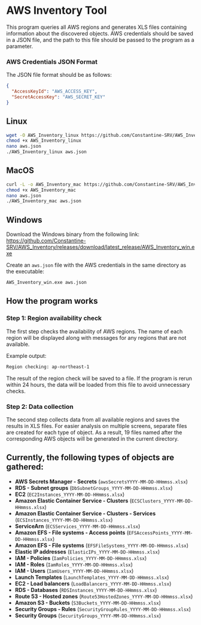 
# AWS Inventory Tool

This program queries all AWS regions and generates XLS files containing information about the discovered objects. AWS credentials should be saved in a JSON file, and the path to this file should be passed to the program as a parameter.

### AWS Credentials JSON Format

The JSON file format should be as follows:

```json
{
  "AccessKeyId": "AWS_ACCESS_KEY",
  "SecretAccessKey": "AWS_SECRET_KEY"
}
```

## Linux 

```bash
wget -O AWS_Inventory_linux https://github.com/Constantine-SRV/AWS_Inventory/releases/download/latest_release/AWS_Inventory_linux
chmod +x AWS_Inventory_linux
nano aws.json
./AWS_Inventory_linux aws.json
```

## MacOS 

```bash
curl -L -o AWS_Inventory_mac https://github.com/Constantine-SRV/AWS_Inventory/releases/download/latest_release/AWS_Inventory_mac
chmod +x AWS_Inventory_mac
nano aws.json
./AWS_Inventory_mac aws.json
```

## Windows

Download the Windows binary from the following link: https://github.com/Constantine-SRV/AWS_Inventory/releases/download/latest_release/AWS_Inventory_win.exe

Create an `aws.json` file with the AWS credentials in the same directory as the executable:

```bash
AWS_Inventory_win.exe aws.json
```

## How the program works

### Step 1: Region availability check
The first step checks the availability of AWS regions. The name of each region will be displayed along with messages for any regions that are not available.

Example output:
```bash
Region checking: ap-northeast-1
```

The result of the region check will be saved to a file. If the program is rerun within 24 hours, the data will be loaded from this file to avoid unnecessary checks.

### Step 2: Data collection
The second step collects data from all available regions and saves the results in XLS files. For easier analysis on multiple screens, separate files are created for each type of object. As a result, 19 files named after the corresponding AWS objects will be generated in the current directory.



## Currently, the following types of objects are gathered:

- **AWS Secrets Manager - Secrets** (`awsSecretsYYYY-MM-DD-HHmmss.xlsx`)
- **RDS - Subnet groups** (`DbSubnetGroups_YYYY-MM-DD-HHmmss.xlsx`)
- **EC2** (`EC2Instances_YYYY-MM-DD-HHmmss.xlsx`)
- **Amazon Elastic Container Service - Clusters** (`ECSClusters_YYYY-MM-DD-HHmmss.xlsx`)
- **Amazon Elastic Container Service - Clusters - Services** (`ECSInstances_YYYY-MM-DD-HHmmss.xlsx`)
- **ServiceArn** (`ECSServices_YYYY-MM-DD-HHmmss.xlsx`)
- **Amazon EFS - File systems - Access points** (`EFSAccessPoints_YYYY-MM-DD-HHmmss.xlsx`)
- **Amazon EFS - File systems** (`EFSFileSystems_YYYY-MM-DD-HHmmss.xlsx`)
- **Elastic IP addresses** (`ElasticIPs_YYYY-MM-DD-HHmmss.xlsx`)
- **IAM - Policies** (`IamPolicies_YYYY-MM-DD-HHmmss.xlsx`)
- **IAM - Roles** (`IamRoles_YYYY-MM-DD-HHmmss.xlsx`)
- **IAM - Users** (`IamUsers_YYYY-MM-DD-HHmmss.xlsx`)
- **Launch Templates** (`LaunchTemplates_YYYY-MM-DD-HHmmss.xlsx`)
- **EC2 - Load balancers** (`LoadBalancers_YYYY-MM-DD-HHmmss.xlsx`)
- **RDS - Databases** (`RDSInstances_YYYY-MM-DD-HHmmss.xlsx`)
- **Route 53 - Hosted zones** (`Route53HostedZones_YYYY-MM-DD-HHmmss.xlsx`)
- **Amazon S3 - Buckets** (`S3Buckets_YYYY-MM-DD-HHmmss.xlsx`)
- **Security Groups - Rules** (`SecurityGroupRules_YYYY-MM-DD-HHmmss.xlsx`)
- **Security Groups** (`SecurityGroups_YYYY-MM-DD-HHmmss.xlsx`)
